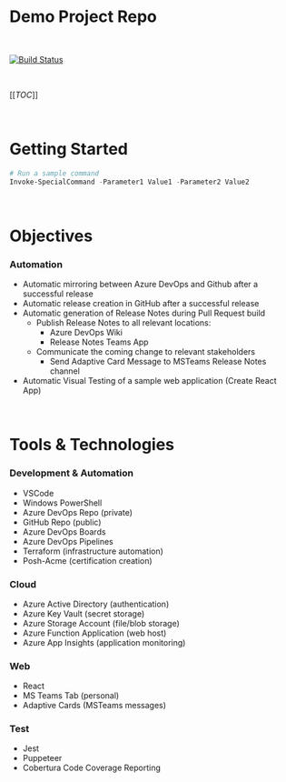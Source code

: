 # Demo Project Repo

<br>

[![Build Status](https://dev.azure.com/NateDuff/Duff%20Blog/_apis/build/status/Demo?branchName=main)](https://dev.azure.com/NateDuff/Duff%20Blog/_build/latest?definitionId=95&branchName=main)

<br>

[[_TOC_]]

<br>

# Getting Started

```powershell
# Run a sample command
Invoke-SpecialCommand -Parameter1 Value1 -Parameter2 Value2
```

<br>

# Objectives

### Automation
- Automatic mirroring between Azure DevOps and Github after a successful release
- Automatic release creation in GitHub after a successful release
- Automatic generation of Release Notes during Pull Request build
    - Publish Release Notes to all relevant locations:
        - Azure DevOps Wiki
        - Release Notes Teams App
    - Communicate the coming change to relevant stakeholders
        - Send Adaptive Card Message to MSTeams Release Notes channel 
- Automatic Visual Testing of a sample web application (Create React App)

<br>

# Tools & Technologies

### Development & Automation
- VSCode
- Windows PowerShell
- Azure DevOps Repo (private)
- GitHub Repo (public)
- Azure DevOps Boards
- Azure DevOps Pipelines
- Terraform (infrastructure automation)
- Posh-Acme (certification creation)
### Cloud
- Azure Active Directory (authentication)
- Azure Key Vault (secret storage)
- Azure Storage Account (file/blob storage)
- Azure Function Application (web host)
- Azure App Insights (application monitoring)
### Web
- React
- MS Teams Tab (personal)
- Adaptive Cards (MSTeams messages)
### Test
- Jest
- Puppeteer
- Cobertura Code Coverage Reporting
